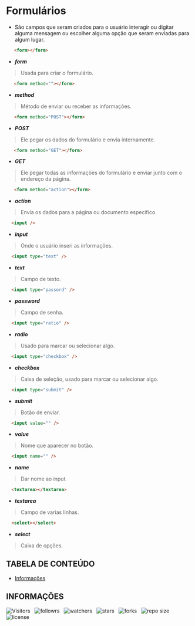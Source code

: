 <!-- TITLE -->
# Formulários

* São campos que seram criados para o usuário interagir ou digitar alguma mensagem ou escolher alguma opção que seram enviadas para algum lugar.

```html
   <form></form>
```

* ***form***

> Usada para criar o formulário.

```html
   <form method=""></form>
```

* ***method***
> Método de enviar ou receber as informações.

```html
   <form method="POST"></form>
```

* ***POST***
> Ele pegar os dados do formulário e envia internamente.

```html
   <form method="GET"></form>
```

* ***GET***
> Ele pegar todas as informações do formulário e enviar junto com o endereço da página.

```html
   <form method="action"></form>
```

* ***action***
> Envia os dados para a página ou documento especifico.

```html
  <input />
```

* ***input***
> Onde o usuário inseri as informações.

```html
  <input type="text" />
```

* ***text***
> Campo de texto.

```html
  <input type="passord" />
```

* ***password***
> Campo de senha.

```html
  <input type="ratio" />
```

* ***radio***
> Usado para marcar ou selecionar algo.

```html
  <input type="checkbox" />
```

* ***checkbox***
> Caixa de seleção, usado para marcar ou selecionar algo.

```html
  <input type="submit" />
```

* ***submit***
> Botão de enviar.

```html
  <input value="" />
```

* ***value***
> Nome que aparecer no botão.

```html
  <input name="" />
```

* ***name***
> Dar nome ao input.

```html
  <textarea></textarea>
```

* ***textarea***
> Campo de varias linhas.

```html
  <select></select>
```

* ***select***
> Caixa de opções.

<!-- TABLE OF CONTENTS -->
## TABELA DE CONTEÚDO

<!-- - [Vista por cima](#vista-por-cima) -->
<!--  - [Foto da tela](#foto-da-tela) -->
<!--  - [Links](#links) -->
<!-- - [Meu processo](#meu-processo) -->
<!--  - [Contruido com](#construido-com) -->
<!--  - [O que aprendi](#o-que-aprendi) -->
<!--  - [Desenvolvimento contínuo](#desenvolvimento-contínuo) -->
<!--  - [Recusos úteis](#recursos-úteis) -->
<!-- - [Autor](#autor) -->
<!-- - [Agradecimentos](#agradecimentos) -->
- [Informações](#informações)

<!-- OVERVIEW -->
<!-- ## VISTA POR CIMA -->

<!-- SCREENSHOT -->
<!-- ### FOTO DA TELA -->

<!-- LINKS -->
<!-- ### LINKS -->

<!-- MY PROCESS -->
<!-- ## MEU PROCESSO -->

<!-- BUILT WITH -->
<!-- ### CONSTRUIDO COM -->

<!-- WHAT I LEARNED -->
<!-- ### O QUE APRENDI -->

<!-- CONTINUED DEVELOPMENT -->
<!-- ### DESENVOLVIMENTO CONTÍNUO -->

<!-- USEFUL RESOURCES -->
<!-- ### RECURSOS ÚTEIS -->

<!-- AUTHOR -->
<!-- ## AUTOR -->

<!-- ACKNOWLEDGMENTS -->
<!-- ## AGRADECIMENTOS -->

<!-- INFORMATION -->
## INFORMAÇÕES

![Visitors](https://api.visitorbadge.io/api/visitors?path=Devsgeeknerd%2Ffor&label=Visitantes&labelColor=%23f9e64f&countColor=%23008000&style=plastic "Total de Visitas")
&nbsp;
![followrs](https://img.shields.io/github/followers/Devsgeeknerd?style=plastic&label=SEGUIDORES&labelColor=f9e64f "Total de Seguidores")
&nbsp;
![watchers](https://img.shields.io/github/watchers/Devsgeeknerd/for?style=plastic&label=OBSERVADORES&labelColor=f9e64f "Total de Observadores")
&nbsp;
![stars](https://img.shields.io/github/stars/Devsgeeknerd/for?style=plastic&label=ESTRELAS&labelColor=f9e64f "Total de Estrelas Recebidas")
&nbsp;
![forks](https://img.shields.io/github/forks/Devsgeeknerd/for?style=plastic&label=BIFURCAÇÕES&labelColor=f9e64f "Total de Bifurcações")
&nbsp;
![repo size](https://img.shields.io/github/repo-size/Devsgeeknerd/for?style=plastic&label=TAMANHO&labelColor=f9e64f "Tamanho do Repositório")
&nbsp;
![license](https://img.shields.io/github/license/Devsgeeknerd/for?style=plastic&label=LICENÇA&labelColor=f9e64f "Licença do Repositório")
